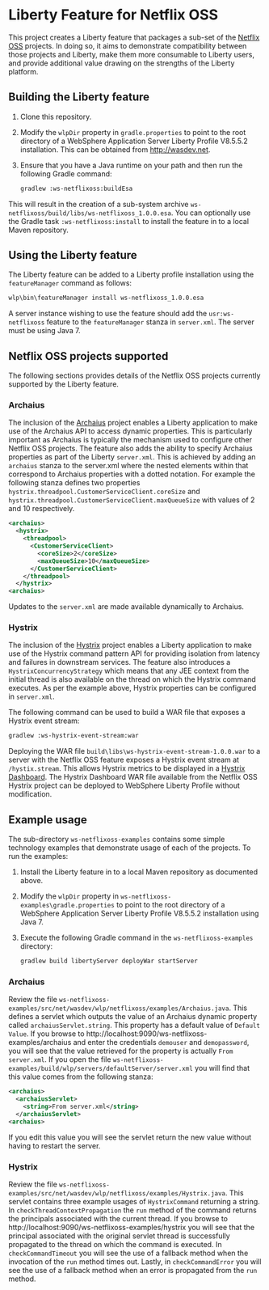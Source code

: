 # Liberty Feature for Netflix OSS

This project creates a Liberty feature that packages a sub-set of the [Netflix OSS] projects. In doing so, it aims to demonstrate compatibility between those projects and Liberty, make them more consumable to Liberty users, and provide additional value drawing on the strengths of the Liberty platform.

## Building the Liberty feature

1. Clone this repository.
2. Modify the `wlpDir` property in `gradle.properties` to point to the root directory of a WebSphere Application Server Liberty Profile V8.5.5.2 installation. This can be obtained from http://wasdev.net.
3. Ensure that you have a Java runtime on your path and then run the following Gradle command:

    ```bash
    gradlew :ws-netflixoss:buildEsa
    ```

This will result in the creation of a sub-system archive `ws-netflixoss/build/libs/ws-netflixoss_1.0.0.esa`. You can optionally use the Gradle task `:ws-netflixoss:install` to install the feature in to a local Maven repository.

## Using the Liberty feature

The Liberty feature can be added to a Liberty profile installation using the `featureManager` command as follows:

```bash
wlp\bin\featureManager install ws-netflixoss_1.0.0.esa
```

A server instance wishing to use the feature should add the `usr:ws-netflixoss` feature to the `featureManager` stanza in `server.xml`. The server must be using Java 7.

## Netflix OSS projects supported

The following sections provides details of the Netflix OSS projects currently supported by the Liberty feature.

### Archaius

The inclusion of the [Archaius] project enables a Liberty application to make use of the Archaius API to access dynamic properties. This is particularly important as Archaius is typically the mechanism used to configure other Netflix OSS projects. The feature also adds the ability to specify Archaius properties as part of the Liberty `server.xml`. This is achieved by adding an `archaius` stanza to the server.xml where the nested elements within that correspond to Archaius properties with a dotted notation. For example the following stanza defines two properties `hystrix.threadpool.CustomerServiceClient.coreSize` and `hystrix.threadpool.CustomerServiceClient.maxQueueSize` with values of 2 and 10 respectively. 

```xml
<archaius>
  <hystrix>
    <threadpool>
      <CustomerServiceClient>
        <coreSize>2</coreSize>
        <maxQueueSize>10</maxQueueSize>
      </CustomerServiceClient>
    </threadpool>
  </hystrix>
<archaius>
```

Updates to the `server.xml` are made available dynamically to Archaius.

### Hystrix

The inclusion of the [Hystrix] project enables a Liberty application to make use of the Hystrix command pattern API for providing isolation from latency and failures in downstream services. The feature also introduces a `HystrixConcurrencyStrategy` which means that any JEE context from the initial thread is also available on the thread on which the Hystrix command executes. As per the example above, Hystrix properties can be configured in `server.xml`.

The following command can be used to build a WAR file that exposes a Hystrix event stream:

```bash
gradlew :ws-hystrix-event-stream:war
```

Deploying the WAR file `build\libs\ws-hystrix-event-stream-1.0.0.war` to a server with the Netflix OSS feature exposes a Hystrix event stream at `/hystix.stream`. This allows Hystrix metrics to be displayed in a [Hystrix Dashboard]. The Hystrix Dashboard WAR file available from the Netflix OSS Hystrix project can be deployed to WebSphere Liberty Profile without modification.

## Example usage

The sub-directory `ws-netflixoss-examples` contains some simple technology examples that demonstrate usage of each of the projects. To run the examples:

1. Install the Liberty feature in to a local Maven repository as documented above.
2. Modify the `wlpDir` property in `ws-netflixoss-examples\gradle.properties` to point to the root directory of a WebSphere Application Server Liberty Profile V8.5.5.2 installation using Java 7.
2. Execute the following Gradle command in the `ws-netflixoss-examples` directory:

    ```bash
    gradlew build libertyServer deployWar startServer
    ```

### Archaius

Review the file `ws-netflixoss-examples/src/net/wasdev/wlp/netflixoss/examples/Archaius.java`. This defines a servlet which outputs the value of an Archaius dynamic property called `archaiusServlet.string`. This property has a default value of `Default Value`. If you browse to http://localhost:9090/ws-netflixoss-examples/archaius and enter the credentials `demouser` and `demopassword`, you will see that the value retrieved for the property is actually `From server.xml`. If you open the file `ws-netflixoss-examples/build/wlp/servers/defaultServer/server.xml` you will find that this value comes from the following stanza:

```xml
<archaius>
  <archaiusServlet>
    <string>From server.xml</string>
  </archaiusServlet>
<archaius>
```

If you edit this value you will see the servlet return the new value without having to restart the server.

### Hystrix

Review the file `ws-netflixoss-examples/src/net/wasdev/wlp/netflixoss/examples/Hystrix.java`. This servlet contains three example usages of `HystrixCommand` returning a string. In `checkThreadContextPropagation` the `run` method of the command returns the principals associated with the current thread. If you browse to http://localhost:9090/ws-netflixoss-examples/hystrix you will see that the principal associated with the original servlet thread is successfully propagated to the thread on which the command is executed. In `checkCommandTimeout` you will see the use of a fallback method when the invocation of the `run` method times out. Lastly, in `checkCommandError` you will see the use of a fallback method when an error is propagated from the `run` method.

[Netflix OSS]: http://netflix.github.io/
[Archaius]: https://github.com/Netflix/archaius/wiki
[Hystrix]: https://github.com/Netflix/hystrix/wiki
[Hystrix Dashboard]: https://github.com/Netflix/Hystrix/wiki/Dashboard
